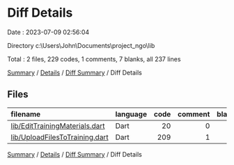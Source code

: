# Diff Details

Date : 2023-07-09 02:56:04

Directory c:\\Users\\John\\Documents\\project_ngo\\lib

Total : 2 files,  229 codes, 1 comments, 7 blanks, all 237 lines

[Summary](results.md) / [Details](details.md) / [Diff Summary](diff.md) / Diff Details

## Files
| filename | language | code | comment | blank | total |
| :--- | :--- | ---: | ---: | ---: | ---: |
| [lib/EditTrainingMaterials.dart](/lib/EditTrainingMaterials.dart) | Dart | 20 | 0 | 0 | 20 |
| [lib/UploadFilesToTraining.dart](/lib/UploadFilesToTraining.dart) | Dart | 209 | 1 | 7 | 217 |

[Summary](results.md) / [Details](details.md) / [Diff Summary](diff.md) / Diff Details